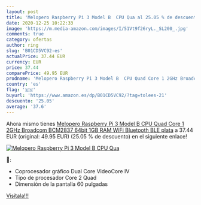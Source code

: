 ```yaml
---
layout: post
title: 'Melopero Raspberry Pi 3 Model B  CPU Qua al 25.05 % de descuento'
date: 2020-12-25 10:22:33
image: 'https://m.media-amazon.com/images/I/51Vt9f26ryL._SL200_.jpg'
comments: true
category: ofertas
author: ring
slug: 'B01CD5VC92-es'
actualPrice: 37.44 EUR
currency: EUR
price: 37.44
comparePrice: 49.95 EUR
prodname: 'Melopero Raspberry Pi 3 Model B  CPU Quad Core 1 2GHz Broadcom BCM2837 64bit   1GB RAM  WiFi  Bluetooth BLE  plata'
country: 'es'
flag: '🇪🇸'
buyurl: 'https://www.amazon.es/dp/B01CD5VC92/?tag=tolees-21'
descuento: '25.05'
average: '37.6'
---
```


Ahora mismo tienes [Melopero Raspberry Pi 3 Model B  CPU Quad Core 1 2GHz Broadcom BCM2837 64bit   1GB RAM  WiFi  Bluetooth BLE  plata](https://www.amazon.es/dp/B01CD5VC92/?tag=tolees-21) a 37.44 EUR (original: 49.95 EUR) (25.05 %  de descuento) en el siguiente enlace!

[![Melopero Raspberry Pi 3 Model B  CPU Qua](https://m.media-amazon.com/images/I/51Vt9f26ryL._SL200_.jpg)](https://www.amazon.es/dp/B01CD5VC92/?tag=tolees-21)

🔎:

- Coprocesador gráfico Dual Core VideoCore IV
- Tipo de procesador Core 2 Quad
- Dimensión de la pantalla 60 pulgadas

[Visítala!!!](https://www.amazon.es/dp/B01CD5VC92/?tag=tolees-21)
